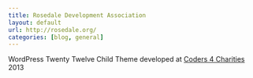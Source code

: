 ```yaml
---
title: Rosedale Development Association
layout: default
url: http://rosedale.org/
categories: [blog, general]
---
```


WordPress Twenty Twelve Child Theme developed at <a href="http://coders4charities.org/" title="Coders 4 Charities">Coders 4 Charities</a> 2013
